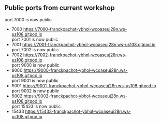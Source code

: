 ## Public ports from current workshop


port 7000 is now public
 -    7000   https://7000-franckpachot-ybhol-wcoaseuj28n.ws-us108.gitpod.io  
port 7001 is now public
 -    7001   https://7001-franckpachot-ybhol-wcoaseuj28n.ws-us108.gitpod.io  
port 7002 is now public
 -    7002   https://7002-franckpachot-ybhol-wcoaseuj28n.ws-us108.gitpod.io  
port 9000 is now public
 -    9000   https://9000-franckpachot-ybhol-wcoaseuj28n.ws-us108.gitpod.io  
port 9001 is now public
 -    9001   https://9001-franckpachot-ybhol-wcoaseuj28n.ws-us108.gitpod.io  
port 9002 is now public
 -    9002   https://9002-franckpachot-ybhol-wcoaseuj28n.ws-us108.gitpod.io  
port 15433 is now public
 -   15433   https://15433-franckpachot-ybhol-wcoaseuj28n.ws-us108.gitpod.io 
